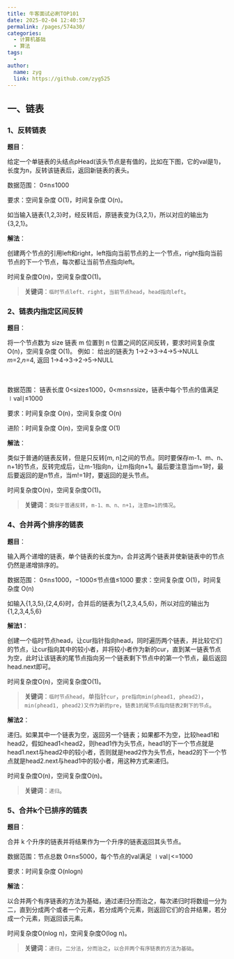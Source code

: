 ```yaml
---
title: 牛客面试必刷TOP101
date: 2025-02-04 12:40:57
permalink: /pages/574a30/
categories:
  - 计算机基础
  - 算法
tags:
  - 
author: 
  name: zyg
  link: https://github.com/zyg525
---
```

## 一、链表

### 1、反转链表

**题目**：

给定一个单链表的头结点pHead(该头节点是有值的，比如在下图，它的val是1)，长度为n，反转该链表后，返回新链表的表头。

数据范围： 0≤n≤1000

要求：空间复杂度 O(1)，时间复杂度 O(n)。

如当输入链表{1,2,3}时，经反转后，原链表变为{3,2,1}，所以对应的输出为{3,2,1}。

**解法**：

创建两个节点的引用left和right，left指向当前节点的上一个节点，right指向当前节点的下一个节点，每次都让当前节点指向left。

时间复杂度O(n)，空间复杂度O(1)。

> **关键词**：`临时节点left、right`，`当前节点head`，`head指向left`。

### 2、链表内指定区间反转

**题目**：

将一个节点数为 size 链表 m 位置到 n 位置之间的区间反转，要求时间复杂度 O(n)，空间复杂度 O(1)。
例如：
给出的链表为 1→2→3→4→5→NULL    *m*=2,*n*=4,
返回 1→4→3→2→5→NULL

　　

数据范围： 链表长度 0<size≤1000，0<m≤n≤size，链表中每个节点的值满足 ∣val∣≤1000

要求：时间复杂度 O(n)，空间复杂度 O(n)

进阶：时间复杂度 O(n)，空间复杂度 O(1)

**解法**：

类似于普通的链表反转，但是只反转[m, n]之间的节点。同时要保存m-1、m、n、n+1的节点，反转完成后，让m-1指向n，让m指向n+1。最后要注意当m=1时，最后要返回的是n节点，当m!=1时，要返回的是头节点。

时间复杂度O(n)，空间复杂度O(1)。

> **关键词**：`类似于普通反转`，`m-1、m、n、n+1`，`注意m=1的情况`。

### 4、合并两个排序的链表

**题目**：

输入两个递增的链表，单个链表的长度为n，合并这两个链表并使新链表中的节点仍然是递增排序的。

数据范围： 0≤n≤1000，−1000≤节点值≤1000
要求：空间复杂度 O(1)，时间复杂度 O(n)

如输入{1,3,5},{2,4,6}时，合并后的链表为{1,2,3,4,5,6}，所以对应的输出为{1,2,3,4,5,6}

**解法1**：

创建一个临时节点head，让cur指针指向head，同时遍历两个链表，并比较它们的节点，让cur指向其中的较小者，并将较小者作为新的cur，直到某一链表节点为空，此时让该链表的尾节点指向另一个链表剩下节点中的第一个节点，最后返回head.next即可。

时间复杂度O(n)，空间复杂度O(1)。

> **关键词**：`临时节点head`，单指针`cur`，`pre指向min(phead1, phead2)`，`min(phead1, phead2)又作为新的pre`，`链表1的尾节点指向链表2剩下的节点`。

**解法2**：

递归。如果其中一个链表为空，返回另一个链表；如果都不为空，比较head1和head2，假如head1<head2，则head1作为头节点，head1的下一个节点就是head1.next与head2中的较小者，否则就是head2作为头节点，head2的下一个节点就是head2.next与head1中的较小者，用这种方式来递归。

时间复杂度O(n)，空间复杂度O(n)。

> **关键词**：`递归`。

### 5、合并k个已排序的链表

**题目**：

合并 k 个升序的链表并将结果作为一个升序的链表返回其头节点。

数据范围：节点总数 0≤n≤5000，每个节点的val满足 ∣val∣<=1000

要求：时间复杂度 O(nlogn)

**解法**：

以合并两个有序链表的方法为基础，通过递归分而治之，每次递归时将数组一分为二，直到分成两个或者一个元素，若分成两个元素，则返回它们的合并结果，若分成一个元素，则返回该元素。

时间复杂度O(nlog n)，空间复杂度O(log n)。

> **关键词**：`递归`，`二分法`，`分而治之`，`以合并两个有序链表的方法为基础`。